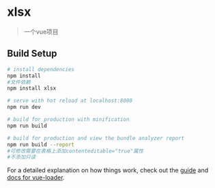 # xlsx

> 一个vue项目

## Build Setup

``` bash
# install dependencies
npm install
#文件依赖
npm install xlsx

# serve with hot reload at localhost:8080
npm run dev

# build for production with minification
npm run build

# build for production and view the bundle analyzer report
npm run build --report
#可修改需要在表格上添加contenteditable="true"属性
#不添加只读
```

For a detailed explanation on how things work, check out the [guide](http://vuejs-templates.github.io/webpack/) and [docs for vue-loader](http://vuejs.github.io/vue-loader).
